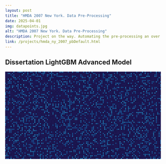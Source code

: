 ```yaml
---
layout: post
title: "HMDA 2007 New York. Data Pre-Processing"
date: 2025-04-01
img: datapoints.jpg
alt: "HMDA 2007 New York. Data Pre-Processing"
description: Project on the way. Automating the pre-processing an over 1 million records dataset as we analyze the data.
link: /projects/hmda_ny_2007_pbDefault.html
---
```


<h2>Dissertation LightGBM Advanced Model</h2>

<a href="/projects/hmda_ny_2007_pbDefault.html" target="_blank">
  <img src="/img/portfolio/datapoints.jpg" alt="Open PDF">
</a>
